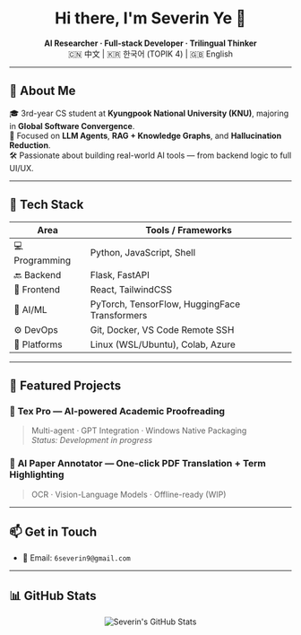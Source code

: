 <h1 align="center">Hi there, I'm Severin Ye 👋</h1>
<p align="center">
  <b>AI Researcher · Full-stack Developer · Trilingual Thinker</b><br>
  🇨🇳 中文 | 🇰🇷 한국어 (TOPIK 4) | 🇬🇧 English
</p>

---

## 🧠 About Me

🎓 3rd-year CS student at **Kyungpook National University (KNU)**, majoring in **Global Software Convergence**.  
🔬 Focused on **LLM Agents**, **RAG + Knowledge Graphs**, and **Hallucination Reduction**.  
🛠 Passionate about building real-world AI tools — from backend logic to full UI/UX.  

---

## 🧰 Tech Stack

| Area         | Tools / Frameworks |
|--------------|---------------------|
| 💻 Programming | Python, JavaScript, Shell |
| 🔙 Backend     | Flask, FastAPI |
| 🎨 Frontend    | React, TailwindCSS |
| 🧠 AI/ML       | PyTorch, TensorFlow, HuggingFace Transformers |
| ⚙️ DevOps     | Git, Docker, VS Code Remote SSH |
| 🧱 Platforms   | Linux (WSL/Ubuntu), Colab, Azure |

---

## 🚀 Featured Projects

### 📘 **Tex Pro** — AI-powered Academic Proofreading  
> Multi-agent · GPT Integration · Windows Native Packaging  
> *Status: Development in progress*

### 🧾 **AI Paper Annotator** — One-click PDF Translation + Term Highlighting  
> OCR · Vision-Language Models · Offline-ready (WIP)

---

## 📫 Get in Touch

- 📧 Email: `6severin9@gmail.com`  

---

## 📊 GitHub Stats

<p align="center">
  <img src="https://github-readme-stats.vercel.app/api?username=severin-ye&show_icons=true&theme=tokyonight" alt="Severin's GitHub Stats" />
</p>
